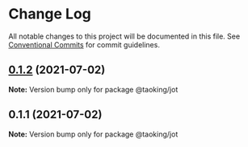 # Change Log

All notable changes to this project will be documented in this file.
See [Conventional Commits](https://conventionalcommits.org) for commit guidelines.

## [0.1.2](https://gitr.net/mindary/libit/compare/@taoking/jot@0.1.1...@taoking/jot@0.1.2) (2021-07-02)

**Note:** Version bump only for package @taoking/jot





## 0.1.1 (2021-07-02)

**Note:** Version bump only for package @taoking/jot
